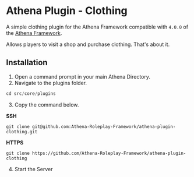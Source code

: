 # Athena Plugin - Clothing

A simple clothing plugin for the Athena Framework compatible with `4.0.0` of the [Athena Framework](https://athenaframework.com/).

Allows players to visit a shop and purchase clothing. That's about it.

## Installation

1. Open a command prompt in your main Athena Directory.
2. Navigate to the plugins folder.

```ts
cd src/core/plugins
```

3. Copy the command below.

**SSH**

```
git clone git@github.com:Athena-Roleplay-Framework/athena-plugin-clothing.git
```

**HTTPS**
```
git clone https://github.com/Athena-Roleplay-Framework/athena-plugin-clothing
```

4. Start the Server
